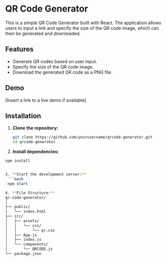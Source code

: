 # QR Code Generator

This is a simple QR Code Generator built with React. The application allows users to input a link and specify the size of the QR code image, which can then be generated and downloaded.

## Features

- Generate QR codes based on user input.
- Specify the size of the QR code image.
- Download the generated QR code as a PNG file.

## Demo

[Insert a link to a live demo if available]

## Installation

1. **Clone the repository:**

   ```bash
   git clone https://github.com/yourusername/qrcode-generator.git
   cd qrcode-generator
   
2. **Install dependencies:**   

 ```bash
 npm install


3. **Start the development server:**
  ```bash
  npm start

4. **File Structure:**
qr-code-generator/
│
├── public/
│   └── index.html
├── src/
│   ├── assets/
│   │   └── css/
│   │       └── qr.css
│   ├── App.js
│   ├── index.js
│   └── components/
│       └── QRCODE.js
└── package.json


